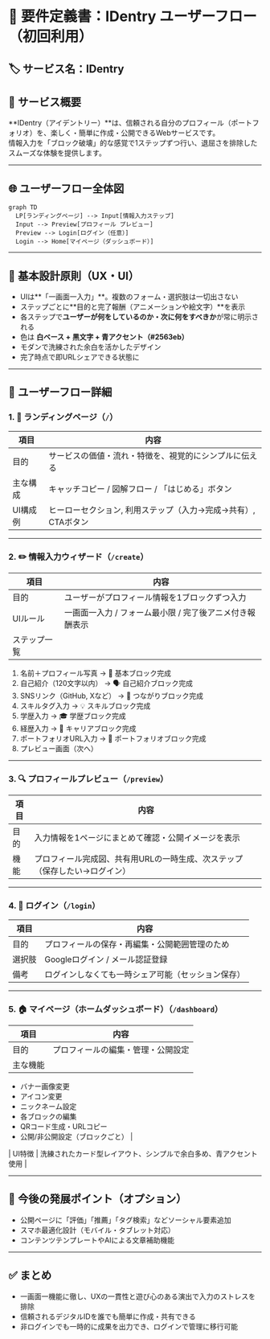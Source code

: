 # 📘 要件定義書：IDentry ユーザーフロー（初回利用）

## 🏷️ サービス名：**IDentry**

## 🎯 サービス概要
**IDentry（アイデントリー）**は、信頼される自分のプロフィール（ポートフォリオ）を、楽しく・簡単に作成・公開できるWebサービスです。  
情報入力を「ブロック破壊」的な感覚で1ステップずつ行い、退屈さを排除したスムーズな体験を提供します。

---

## 🌐 ユーザーフロー全体図

```mermaid
graph TD
  LP[ランディングページ] --> Input[情報入力ステップ]
  Input --> Preview[プロフィール プレビュー]
  Preview --> Login[ログイン（任意）]
  Login --> Home[マイページ（ダッシュボード）]
```

---

## 🧩 基本設計原則（UX・UI）

- UIは**「一画面一入力」**。複数のフォーム・選択肢は一切出さない
- ステップごとに**目的と完了報酬（アニメーションや絵文字）**を表示
- 各ステップで**ユーザーが何をしているのか・次に何をすべきか**が常に明示される
- 色は **白ベース + 黒文字 + 青アクセント（#2563eb）**
- モダンで洗練された余白を活かしたデザイン
- 完了時点で即URLシェアできる状態に

---

## 🧭 ユーザーフロー詳細

### 1. 🚪 ランディングページ（`/`）

| 項目 | 内容 |
|------|------|
| 目的 | サービスの価値・流れ・特徴を、視覚的にシンプルに伝える |
| 主な構成 | キャッチコピー / 図解フロー / 「はじめる」ボタン |
| UI構成例 | ヒーローセクション, 利用ステップ（入力→完成→共有）, CTAボタン |

---

### 2. ✏️ 情報入力ウィザード（`/create`）

| 項目 | 内容 |
|------|------|
| 目的 | ユーザーがプロフィール情報を1ブロックずつ入力 |
| UIルール | 一画面一入力 / フォーム最小限 / 完了後アニメ付き報酬表示 |
| ステップ一覧 |  
  1. 名前＋プロフィール写真 → 🧱 基本ブロック完成  
  2. 自己紹介（120文字以内） → 🗣 自己紹介ブロック完成  
  3. SNSリンク（GitHub, Xなど） → 🔗 つながりブロック完成  
  4. スキルタグ入力 → 💡 スキルブロック完成  
  5. 学歴入力 → 🎓 学歴ブロック完成  
  6. 経歴入力 → 🏢 キャリアブロック完成  
  7. ポートフォリオURL入力 → 🌟 ポートフォリオブロック完成  
  8. プレビュー画面（次へ）

---

### 3. 🔍 プロフィールプレビュー（`/preview`）

| 項目 | 内容 |
|------|------|
| 目的 | 入力情報を1ページにまとめて確認・公開イメージを表示 |
| 機能 | プロフィール完成図、共有用URLの一時生成、次ステップ（保存したい→ログイン） |

---

### 4. 🔐 ログイン（`/login`）

| 項目 | 内容 |
|------|------|
| 目的 | プロフィールの保存・再編集・公開範囲管理のため |
| 選択肢 | Googleログイン / メール認証登録 |
| 備考 | ログインしなくても一時シェア可能（セッション保存） |

---

### 5. 🏠 マイページ（ホームダッシュボード）（`/dashboard`）

| 項目 | 内容 |
|------|------|
| 目的 | プロフィールの編集・管理・公開設定 |
| 主な機能 |  
  - バナー画像変更  
  - アイコン変更  
  - ニックネーム設定  
  - 各ブロックの編集  
  - QRコード生成・URLコピー  
  - 公開/非公開設定（ブロックごと） |

| UI特徴 | 洗練されたカード型レイアウト、シンプルで余白多め、青アクセント使用 |

---

## 🧠 今後の発展ポイント（オプション）

- 公開ページに「評価」「推薦」「タグ検索」などソーシャル要素追加
- スマホ最適化設計（モバイル・タブレット対応）
- コンテンツテンプレートやAIによる文章補助機能

---

## ✅ まとめ

- 一画面一機能に徹し、UXの一貫性と遊び心のある演出で入力のストレスを排除
- 信頼されるデジタルIDを誰でも簡単に作成・共有できる
- 非ログインでも一時的に成果を出力でき、ログインで管理に移行可能